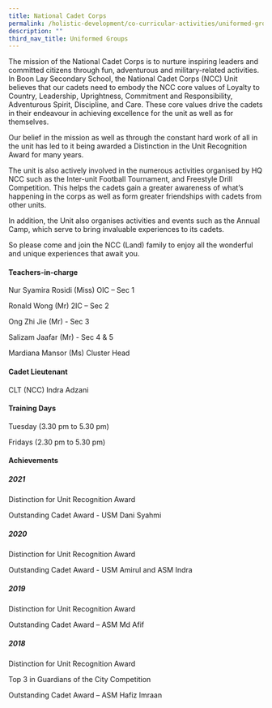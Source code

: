 ```yaml
---
title: National Cadet Corps
permalink: /holistic-development/co-curricular-activities/uniformed-groups/ncc/
description: ""
third_nav_title: Uniformed Groups
---
```



The mission of the National Cadet Corps is to nurture inspiring leaders and committed citizens through fun, adventurous and military-related activities. In Boon Lay Secondary School, the National Cadet Corps (NCC) Unit believes that our cadets need to embody the NCC core values of Loyalty to Country, Leadership, Uprightness, Commitment and Responsibility, Adventurous Spirit, Discipline, and Care. These core values drive the cadets in their endeavour in achieving excellence for the unit as well as for themselves.

Our belief in the mission as well as through the constant hard work of all in the unit has led to it being awarded a Distinction in the Unit Recognition Award for many years.

The unit is also actively involved in the numerous activities organised by HQ NCC such as the Inter-unit Football Tournament, and Freestyle Drill Competition. This helps the cadets gain a greater awareness of what’s happening in the corps as well as form greater friendships with cadets from other units.

In addition, the Unit also organises activities and events such as the Annual Camp, which serve to bring invaluable experiences to its cadets.

So please come and join the NCC (Land) family to enjoy all the wonderful and unique experiences that await you.

#### Teachers-in-charge

Nur Syamira Rosidi (Miss) OIC – Sec 1

Ronald Wong (Mr) 2IC – Sec 2

Ong Zhi Jie (Mr) - Sec 3

Salizam Jaafar (Mr) - Sec 4 & 5

Mardiana Mansor (Ms) Cluster Head

#### Cadet Lieutenant

CLT (NCC) Indra Adzani

#### Training Days

Tuesday (3.30 pm to 5.30 pm)

Fridays (2.30 pm to 5.30 pm)

#### Achievements

##### 2021

Distinction for Unit Recognition Award

Outstanding Cadet Award - USM Dani Syahmi  

##### 2020

Distinction for Unit Recognition Award

Outstanding Cadet Award - USM Amirul and ASM Indra

##### 2019

Distinction for Unit Recognition Award

Outstanding Cadet Award – ASM Md Afif

##### 2018

Distinction for Unit Recognition Award

Top 3 in Guardians of the City Competition

Outstanding Cadet Award – ASM Hafiz Imraan